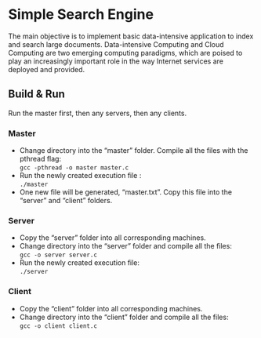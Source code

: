 # Simple Search Engine
The main objective is to implement basic data-intensive application to index and search large documents. Data-intensive Computing and Cloud Computing are two emerging computing paradigms, which are poised to play an increasingly important role in the way Internet services are deployed and provided.
## Build & Run 
Run the master first, then any servers, then any clients.
### Master 
- Change directory into the “master” folder. Compile all the files with the pthread flag:  
`gcc -pthread -o master master.c`
- Run the newly created execution file :  
`./master`
- One new file will be generated, “master.txt”. Copy this file into the “server” and “client” folders.
### Server
- Copy the “server” folder into all corresponding machines.
- Change directory into the “server” folder and compile all the files:  
`gcc -o server server.c`
- Run the newly created execution file:   
`./server`
### Client
- Copy the “client” folder into all corresponding machines.
- Change directory into the “client” folder and compile all the files:  
`gcc -o client client.c`
